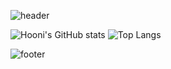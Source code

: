 
![header](https://capsule-render.vercel.app/api?type=cylinder&color=auto&height=100&section=header&text=Welcome%20to%20Hooni's%20Github!&fontSize=32)

![Hooni's GitHub stats](https://github-readme-stats.vercel.app/api?username=seungzzok&show_icons=true&theme=transparent)
![Top Langs](https://github-readme-stats.vercel.app/api/top-langs/?username=seungzzok&layout=compact)


![footer](https://capsule-render.vercel.app/api?type=soft&color=auto&height=50&section=footer)
